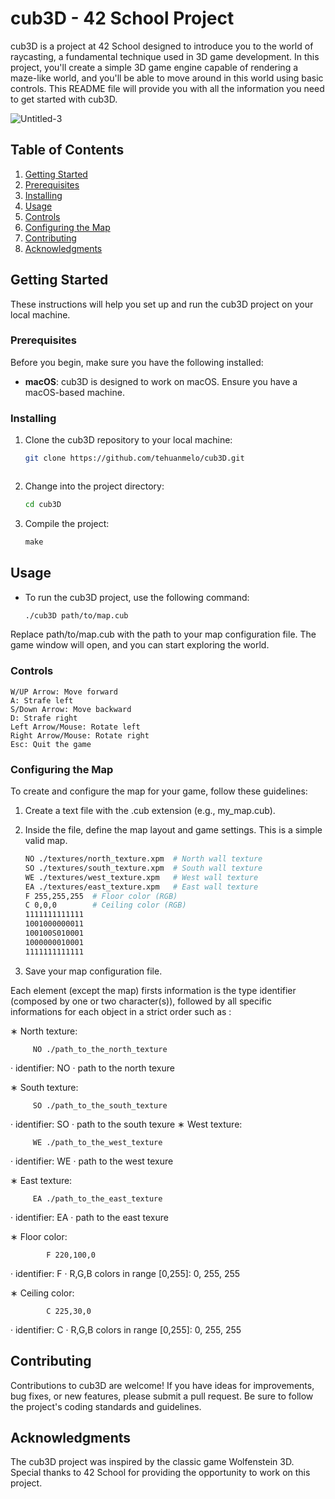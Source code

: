 # cub3D - 42 School Project

cub3D is a project at 42 School designed to introduce you to the world of raycasting, a fundamental technique used in 3D game development. In this project, you'll create a simple 3D game engine capable of rendering a maze-like world, and you'll be able to move around in this world using basic controls. This README file will provide you with all the information you need to get started with cub3D.

![Untitled-3](https://github.com/tehuanmelo/cub3d/assets/59938530/4741348e-d606-40bf-9d2c-84abefd921ed)

## Table of Contents

1. [Getting Started](#getting-started)
2. [Prerequisites](#prerequisites)
3. [Installing](#installing)
4. [Usage](#usage)
5. [Controls](#controls)
6. [Configuring the Map](#configuring-the-map)
8. [Contributing](#contributing)
8. [Acknowledgments](#acknowledgments)

## Getting Started

These instructions will help you set up and run the cub3D project on your local machine.

### Prerequisites

Before you begin, make sure you have the following installed:

- **macOS**: cub3D is designed to work on macOS. Ensure you have a macOS-based machine.

### Installing

1. Clone the cub3D repository to your local machine:

   ```bash
   git clone https://github.com/tehuanmelo/cub3D.git



2. Change into the project directory:
    ```bash
    cd cub3D
3. Compile the project:
    ```Makefile
    make

## Usage

- To run the cub3D project, use the following command:

    ```bash
    ./cub3D path/to/map.cub

Replace path/to/map.cub with the path to your map configuration file. The game window will open, and you can start exploring the world.

### Controls

    W/UP Arrow: Move forward
    A: Strafe left
    S/Down Arrow: Move backward
    D: Strafe right
    Left Arrow/Mouse: Rotate left
    Right Arrow/Mouse: Rotate right
    Esc: Quit the game

### Configuring the Map

To create and configure the map for your game, follow these guidelines:

1. Create a text file with the .cub extension (e.g., my_map.cub).

2. Inside the file, define the map layout and game settings. This is a simple valid map.

    ```bash
    NO ./textures/north_texture.xpm  # North wall texture
    SO ./textures/south_texture.xpm  # South wall texture
    WE ./textures/west_texture.xpm   # West wall texture
    EA ./textures/east_texture.xpm   # East wall texture
    F 255,255,255  # Floor color (RGB)
    C 0,0,0        # Ceiling color (RGB)
    1111111111111
    1001000000011
    100100S010001
    1000000010001
    1111111111111

3. Save your map configuration file.

Each element (except the map) firsts information is the type identifier (composed by one or two character(s)), followed by all specific informations for each object in a strict order such as :

∗ North texture:

         NO ./path_to_the_north_texture

· identifier: NO
· path to the north texure 

∗ South texture:

         SO ./path_to_the_south_texture

· identifier: SO
· path to the south texure ∗ West texture:

         WE ./path_to_the_west_texture

· identifier: WE
· path to the west texure 

∗ East texture:

         EA ./path_to_the_east_texture

· identifier: EA
· path to the east texure 

∗ Floor color:

            F 220,100,0

· identifier: F
· R,G,B colors in range [0,255]: 0, 255, 255

 ∗ Ceiling color:

            C 225,30,0

· identifier: C
· R,G,B colors in range [0,255]: 0, 255, 255



## Contributing

Contributions to cub3D are welcome! If you have ideas for improvements, bug fixes, or new features, please submit a pull request. Be sure to follow the project's coding standards and guidelines.



## Acknowledgments

The cub3D project was inspired by the classic game Wolfenstein 3D.
Special thanks to 42 School for providing the opportunity to work on this project.
